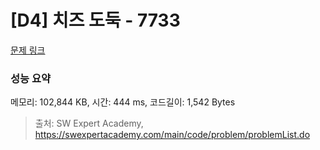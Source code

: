 # [D4] 치즈 도둑 - 7733 

[문제 링크](https://swexpertacademy.com/main/code/problem/problemDetail.do?contestProbId=AWrDOdQqRCUDFARG) 

### 성능 요약

메모리: 102,844 KB, 시간: 444 ms, 코드길이: 1,542 Bytes



> 출처: SW Expert Academy, https://swexpertacademy.com/main/code/problem/problemList.do
